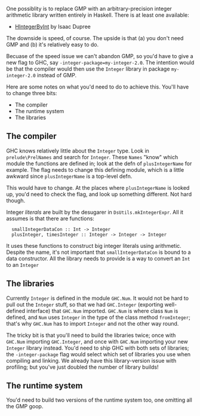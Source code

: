 
One possiblity is to replace GMP with an arbitrary-precision integer arithmetic library written entirely in Haskell. There is at least one available:

- [ HIntegerByInt](http://www.haskell.org/pipermail/libraries/2007-August/007909.html) by Isaac Dupree


The downside is speed, of course.  The upside is that (a) you don't need GMP and (b) it's relatively easy to do.


Becuase of the speed issue we can't abandon GMP, so you'd have to give a new flag to GHC, say `-integer-package=my-integer-2.0`.  The intention would be that the compiler would then use the `Integer` library in package `my-integer-2.0` instead of GMP.


Here are some notes on what you'd need to do to achieve this.
You'll have to change three bits:

- The compiler
- The runtime system
- The libraries

## The compiler


GHC knows relatively little about the `Integer` type. Look in `prelude\PrelNames` and search for `Integer`.  These `Names` "know" which module the functions are defined in; look at the defn of `plusIntegerName` for example.  The flag needs to change this defining module, which is a little awkward since `plusIntegerName` is a top-level defn.


This would have to change.  At the places where `plusIntegerName` is looked up, you'd need to check the flag, and look up something different.  Not hard though.


Integer *literals* are built by the desugarer in `DsUtils.mkIntegerExpr`.  All it assumes is that there are functions:

```wiki
  smallIntegerDataCon :: Int -> Integer
  plusInteger, timesInteger :: Integer -> Integer -> Integer
```


It uses these functions to construct big integer literals using arithmetic. Despite the name, it's not important that `smallIntegerDataCon` is bound to a data constructor. All the library needs to provide is a way to convert an `Int` to an `Integer`

## The libraries


Currently `Integer` is defined in the module `GHC.Num`.  It would not be hard to pull out the `Integer` stuff, so that we had `GHC.Integer` (exporting well-defined interface) that `GHC.Num` imported.  `GHC.Num` is where class `Num` is defined, and `Num` uses `Integer` in the type of the class method `fromInteger`; that's why `GHC.Num` has to import `Integer` and not the other way round.


The tricky bit is that you'll need to build the libraries twice; once with `GHC.Num` importing `GHC.Integer`, and once with `GHC.Num` importing your new `Integer` library instead.  You'd need to ship GHC with both sets of libraries; the `-integer-package` flag would select which set of libraries you use when compiling and linking.  We already have this library-version issue with profiling; but you've just doubled the number of library builds!

## The runtime system


You'd need to build two versions of the runtime system too, one omitting all the GMP goop.
